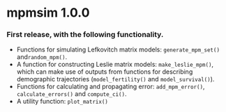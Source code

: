 # mpmsim 1.0.0

### First release, with the following functionality.

- Functions for simulating Lefkovitch matrix models: `generate_mpm_set()` and`random_mpm()`.
- A function for constructing Leslie matrix models: `make_leslie_mpm()`, which can make use of outputs from functions for describing demographic trajectories (`model_fertility()` and `model_survival()`).
- Functions for calculating and propagating error: `add_mpm_error()`, `calculate_errors()` and `compute_ci()`.
- A utility function: `plot_matrix()`
